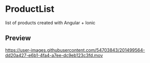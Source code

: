 # ProductList
list of products created with Angular + Ionic

## Preview


https://user-images.githubusercontent.com/54703843/201499564-dd20a427-e6b1-4fa4-a7ee-dc9eb123c3fd.mov

